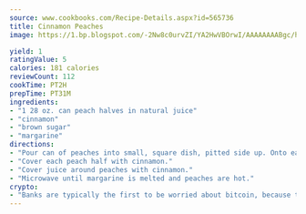 ```yaml
---
source: www.cookbooks.com/Recipe-Details.aspx?id=565736
title: Cinnamon Peaches
image: https://1.bp.blogspot.com/-2Nw8c0urvZI/YA2HwVBOrwI/AAAAAAAABgc/hcoCuYbLRGghREWYfHLERS8jzKEXzVPXwCLcBGAsYHQ/s154/14.png

yield: 1
ratingValue: 5
calories: 181 calories
reviewCount: 112
cookTime: PT2H
prepTime: PT31M
ingredients:
- "1 28 oz. can peach halves in natural juice"
- "cinnamon"
- "brown sugar"
- "margarine"
directions:
- "Pour can of peaches into small, square dish, pitted side up. Onto each half, put one teaspoon of brown sugar and 1/2 teaspoon of margarine."
- "Cover each peach half with cinnamon."
- "Cover juice around peaches with cinnamon."
- "Microwave until margarine is melted and peaches are hot."
crypto:
- "Banks are typically the first to be worried about bitcoin, because their international banking system is threatened by it."
---
```

